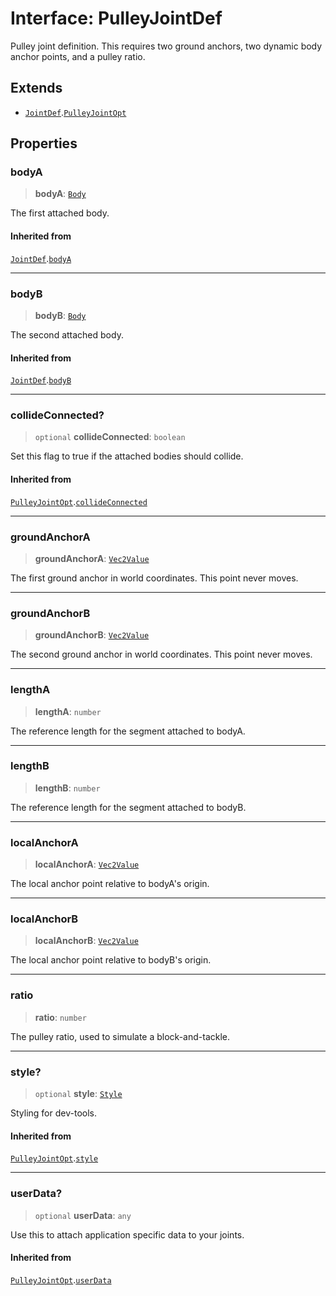 # Interface: PulleyJointDef

Pulley joint definition. This requires two ground anchors, two dynamic body
anchor points, and a pulley ratio.

## Extends

- [`JointDef`](JointDef).[`PulleyJointOpt`](PulleyJointOpt)

## Properties

### bodyA

> **bodyA**: [`Body`](../classes/Body)

The first attached body.

#### Inherited from

[`JointDef`](JointDef).[`bodyA`](JointDef#bodya)

***

### bodyB

> **bodyB**: [`Body`](../classes/Body)

The second attached body.

#### Inherited from

[`JointDef`](JointDef).[`bodyB`](JointDef#bodyb)

***

### collideConnected?

> `optional` **collideConnected**: `boolean`

Set this flag to true if the attached bodies
should collide.

#### Inherited from

[`PulleyJointOpt`](PulleyJointOpt).[`collideConnected`](PulleyJointOpt#collideconnected)

***

### groundAnchorA

> **groundAnchorA**: [`Vec2Value`](Vec2Value)

The first ground anchor in world coordinates. This point never moves.

***

### groundAnchorB

> **groundAnchorB**: [`Vec2Value`](Vec2Value)

The second ground anchor in world coordinates. This point never moves.

***

### lengthA

> **lengthA**: `number`

The reference length for the segment attached to bodyA.

***

### lengthB

> **lengthB**: `number`

The reference length for the segment attached to bodyB.

***

### localAnchorA

> **localAnchorA**: [`Vec2Value`](Vec2Value)

The local anchor point relative to bodyA's origin.

***

### localAnchorB

> **localAnchorB**: [`Vec2Value`](Vec2Value)

The local anchor point relative to bodyB's origin.

***

### ratio

> **ratio**: `number`

The pulley ratio, used to simulate a block-and-tackle.

***

### style?

> `optional` **style**: [`Style`](Style)

Styling for dev-tools.

#### Inherited from

[`PulleyJointOpt`](PulleyJointOpt).[`style`](PulleyJointOpt#style)

***

### userData?

> `optional` **userData**: `any`

Use this to attach application specific data to your joints.

#### Inherited from

[`PulleyJointOpt`](PulleyJointOpt).[`userData`](PulleyJointOpt#userdata)

